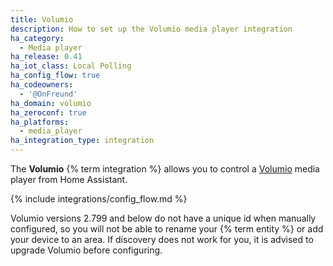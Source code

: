 ```yaml
---
title: Volumio
description: How to set up the Volumio media player integration
ha_category:
  - Media player
ha_release: 0.41
ha_iot_class: Local Polling
ha_config_flow: true
ha_codeowners:
  - '@OnFreund'
ha_domain: volumio
ha_zeroconf: true
ha_platforms:
  - media_player
ha_integration_type: integration
---
```


The **Volumio** {% term integration %} allows you to control a [Volumio](https://volumio.org/) media player from Home Assistant.

{% include integrations/config_flow.md %}

<div class='note'>
Volumio versions 2.799 and below do not have a unique id when manually configured, so you will not be able to rename your {% term entity %} or add your device to an area. If discovery does not work for you, it is advised to upgrade Volumio before configuring.
</div>
